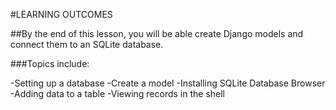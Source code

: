 #LEARNING OUTCOMES

##By the end of this lesson, you will be able create Django models and connect them to an SQLite database.

###Topics include:

-Setting up a database
-Create a model
-Installing SQLite Database Browser
-Adding data to a table
-Viewing records in the shell
